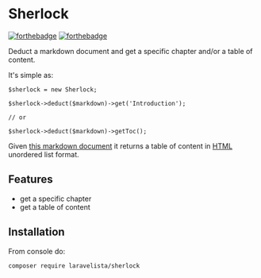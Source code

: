 # Sherlock

[![forthebadge](http://forthebadge.com/images/badges/fuck-it-ship-it.svg)](http://forthebadge.com)
[![forthebadge](http://forthebadge.com/images/badges/no-ragrets.svg)](http://forthebadge.com)

Deduct a markdown document and get a specific chapter and/or a table of content.

It's simple as:

```
$sherlock = new Sherlock;

$sherlock->deduct($markdown)->get('Introduction');

// or

$sherlock->deduct($markdown)->getToc();
```

Given [this markdown document](https://raw.githubusercontent.com/laravelista/sherlock/0.5.1/sample/document.md) it returns a table of content in [HTML](https://gist.github.com/mabasic/cce935e94a823baa61518d0d4affc92c) unordered list format.

## Features

- get a specific chapter
- get a table of content

## Installation

From console do:

```
composer require laravelista/sherlock
```
